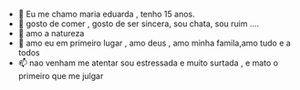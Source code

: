 - 👋 Eu me chamo maria eduarda , tenho 15 anos. 
- 👀 gosto de comer , gosto de ser sincera, sou chata, sou ruim ....
- 🌱 amo a natureza 
- 💞️ amo eu em primeiro lugar , amo deus , amo minha famila,amo tudo e a todos 
- 📫 nao venham me atentar sou estressada e muito surtada , e mato o primeiro que me julgar 
